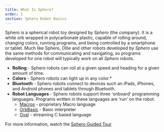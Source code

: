 ```yaml
---
title: What Is Sphero?
order: 1
section: Sphero Robot Basics
---
```


Sphero is a spherical robot toy designed by *Sphero* (the company). It is a white orb wrapped in polycarbonate plastic, capable of rolling around, changing colors, running programs, and being controlled by a smartphone or tablet.  Much like Sphero, Ollie and other robots developed by *Sphero* use the same methods for communicating and navigating, so programs developed for one robot will typically work on all *Sphero* robots. 

* **Rolling** - Sphero robots can roll at a given speed and heading for a given amount of time.
* **Colors** - Sphero robots can light up in any color.* 
* **Bluetooth** - Sphero robots connect to devices such an iPads, iPhones, and Android phones and tablets through Bluetooth.
* **Robot Languages** - Sphero robots support three 'onboard' programming languages.  Programs written in these languages are 'run' on the robot.
  * [Macros](/sprk-edu/macros/) - proprietary Macro language
  * [OrbBasic](/sprk-edu/orbbasic/) - Basic interpreter
  * [Oval](/sprk-edu/oval-coming-soon) - streaming C based language

  

For more information, watch the [Sphero Guided Tour](https://www.youtube.com/watch?v=uHvZWcqjxrs)
